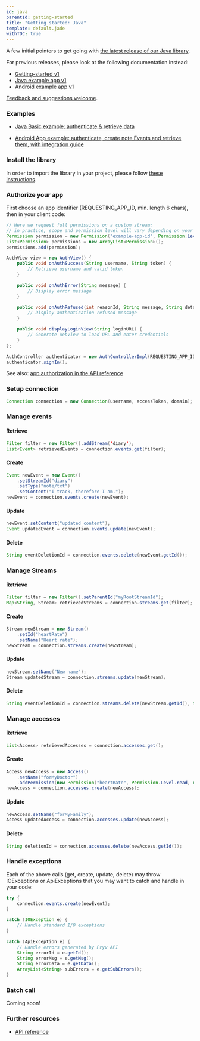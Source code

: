 ```yaml
---
id: java
parentId: getting-started
title: "Getting started: Java"
template: default.jade
withTOC: true
---
```


A few initial pointers to get going with [the latest release of our Java library](https://github.com/pryv/lib-java).<br>

For previous releases, please look at the following documentation instead:
* [Getting-started v1](https://github.com/pryv/lib-java/blob/master/getting_started_v1.md)
* [Java example app v1](https://github.com/pryv/app-java-examples/tree/bcfedf62e54ac56cfc71f47bef63282e29222bcb/BasicExample)
* [Android example app v1](https://github.com/pryv/app-android-example/tree/a7ca35203e7030b6ca4ef828096fa85e77bc5aa9)

[Feedback and suggestions welcome](http://github.com/pryv/dev-site/issues).


### Examples

- [Java Basic example: authenticate & retrieve data](https://github.com/pryv/app-java-examples/tree/master/BasicExample)<br>

- [Android App example: authenticate, create note Events and retrieve them, with integration guide](https://github.com/pryv/app-android-example)<br>


### Install the library

In order to import the library in your project, please follow [these instructions](https://github.com/pryv/lib-java/blob/master/README.md#import).

### Authorize your app

First choose an app identifier (REQUESTING_APP_ID, min. length 6 chars), then in your client code:

```java
// Here we request full permissions on a custom stream;
// in practice, scope and permission level will vary depending on your needs
Permission permission = new Permission("example-app-id", Permission.Level.manage, "Example App");
List<Permission> permissions = new ArrayList<Permission>();
permissions.add(permission);

AuthView view = new AuthView() {
	public void onAuthSuccess(String username, String token) {
		// Retrieve username and valid token
	}

	public void onAuthError(String message) {
		// Display error message
	}

	public void onAuthRefused(int reasonId, String message, String detail) {
		// Display authentication refused message
	}

	public void displayLoginView(String loginURL) {
		// Generate WebView to load URL and enter credentials
	}
};

AuthController authenticator = new AuthControllerImpl(REQUESTING_APP_ID, permissions, language, returnURL, view);
authenticator.signIn();
```

See also: [app authorization in the API reference](/reference/#authorizing-your-app)


### Setup connection

```java
Connection connection = new Connection(username, accessToken, domain);
```

### Manage events

#### Retrieve

```java
Filter filter = new Filter().addStream('diary');
List<Event> retrievedEvents = connection.events.get(filter);
```

#### Create

```java
Event newEvent = new Event()
	.setStreamId("diary")
	.setType("note/txt")
	.setContent("I track, therefore I am.");
newEvent = connection.events.create(newEvent);
```

#### Update

```java
newEvent.setContent("updated content");
Event updatedEvent = connection.events.update(newEvent);
```

#### Delete

```java
String eventDeletionId = connection.events.delete(newEvent.getId());
```

### Manage Streams

#### Retrieve

```java
Filter filter = new Filter().setParentId("myRootStreamId");
Map<String, Stream> retrievedStreams = connection.streams.get(filter);
```

#### Create

```java
Stream newStream = new Stream()
	.setId("heartRate")
	.setName("Heart rate");
newStream = connection.streams.create(newStream);
```

#### Update

```java
newStream.setName("New name");
Stream updatedStream = connection.streams.update(newStream);
```

#### Delete

```java
String eventDeletionId = connection.streams.delete(newStream.getId(), false);
```

### Manage accesses

#### Retrieve

```java
List<Access> retrievedAccesses = connection.accesses.get();
```

#### Create

```java
Access newAccess = new Access()
	.setName("forMyDoctor")
	.addPermission(new Permission("heartRate", Permission.Level.read, null));
newAccess = connection.accesses.create(newAccess);
```

#### Update

```java
newAccess.setName("forMyFamily");
Access updatedAccess = connection.accesses.update(newAccess);
```

#### Delete

```java
String deletionId = connection.accesses.delete(newAccess.getId());
```

### Handle exceptions
Each of the above calls (get, create, update, delete) may throw IOExceptions or
ApiExceptions that you may want to catch and handle in your code:

```java
try {
	connection.events.create(newEvent);
} 

catch (IOException e) {
	// Handle standard I/O exceptions
}

catch (ApiException e) {
	// Handle errors generated by Pryv API
	String errorId = e.getId();
	String errorMsg = e.getMsg();
	String errorData = e.getData();
	ArrayList<String> subErrors = e.getSubErrors();
}
```

### Batch call

Coming soon!

### Further resources

- [API reference](/reference/)
